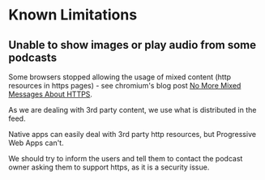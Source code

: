 # Known Limitations

## Unable to show images or play audio from some podcasts

Some browsers stopped allowing the usage of mixed content (http resources in https pages) - see chromium's blog post [No More Mixed Messages About HTTPS](https://blog.chromium.org/2019/10/no-more-mixed-messages-about-https.html).

As we are dealing with 3rd party content, we use what is distributed in the feed.

Native apps can easily deal with 3rd party http resources, but Progressive Web Apps can't.

We should try to inform the users and tell them to contact the podcast owner asking them to support https, as it is a security issue.